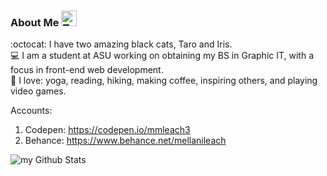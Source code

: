 ### About Me <img src="https://raw.githubusercontent.com/Tarikul-Islam-Anik/Animated-Fluent-Emojis/master/Emojis/Smilies/Two%20Hearts.png" alt="Two Hearts" width="25" height="25" />
  :octocat: I have two amazing black cats, Taro and Iris.</br>
  :computer: I am a student at ASU working on obtaining my BS in Graphic IT, with a focus in front-end web development.</br>
  :rainbow: I love: yoga, reading, hiking, making coffee, inspiring others, and playing video games.</br>

Accounts:
  1. Codepen: https://codepen.io/mmleach3
  2. Behance: https://www.behance.net/mellanileach

<img align="center" src="https://github-readme-stats.vercel.app/api?username=mmleach3&include_all_commits=true&count_private=true&show_icons=true&line_height=20&title_color=f07fb7&icon_color=1124BB&text_color=A1A1A1&bg_color=0,000000,130F40" alt="my Github Stats"/>

<!--
**mmleach3/mmleach3** is a ✨ _special_ ✨ repository because its `README.md` (this file) appears on your GitHub profile.

Here are some ideas to get you started:

- 🔭 I’m currently working on ...
- 🌱 I’m currently learning ...
- 👯 I’m looking to collaborate on ...
- 🤔 I’m looking for help with ...
- 💬 Ask me about ...
- 📫 How to reach me: ...
- 😄 Pronouns: ...
- ⚡ Fun fact: ...
-->
